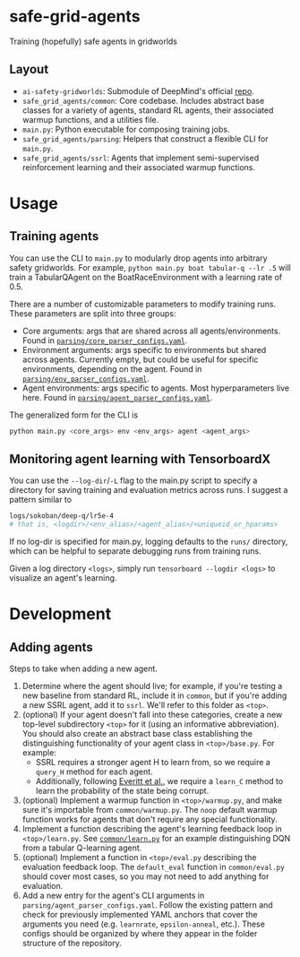 safe-grid-agents
========
Training (hopefully) safe agents in gridworlds

## Layout
- `ai-safety-gridworlds`: Submodule of DeepMind's official [repo](https://github.com/deepmind/ai-safety-gridworlds).
- `safe_grid_agents/common`: Core codebase. Includes abstract base classes for a variety of agents, standard RL agents, their associated warmup functions, and a utilities file.
- `main.py`: Python executable for composing training jobs.
- `safe_grid_agents/parsing`: Helpers that construct a flexible CLI for `main.py`.
- `safe_grid_agents/ssrl`: Agents that implement semi-supervised reinforcement learning and their associated warmup functions.

# Usage

## Training agents
You can use the CLI to `main.py` to modularly drop agents into arbitrary safety gridworlds.  For example, `python main.py boat tabular-q --lr .5`
will train a TabularQAgent on the BoatRaceEnvironment with a learning rate of 0.5.

There are a number of customizable parameters to modify training runs.  These parameters are split into three groups:
- Core arguments: args that are shared across all agents/environments. Found in [`parsing/core_parser_configs.yaml`](https://github.com/jvmancuso/safe-grid-agents/blob/campx031/safe_grid_agents/parsing/core_parser_configs.yaml).
- Environment arguments: args specific to environments but shared across agents.  Currently empty, but could be useful for specific environments, depending on the agent.  Found in [`parsing/env_parser_configs.yaml`](https://github.com/jvmancuso/safe-grid-agents/blob/campx031/safe_grid_agents/parsing/env_parser_configs.yaml).
- Agent environments: args specific to agents.  Most hyperparameters live here.  Found in [`parsing/agent_parser_configs.yaml`](https://github.com/jvmancuso/safe-grid-agents/blob/campx031/safe_grid_agents/parsing/agent_parser_configs.yaml).

The generalized form for the CLI is
```bash
python main.py <core_args> env <env_args> agent <agent_args>
```

## Monitoring agent learning with TensorboardX
You can use the `--log-dir`/`-L` flag to the main.py script to specify a directory for saving training and evaluation metrics across runs.  I suggest a pattern similar to
```bash
logs/sokoban/deep-q/lr5e-4
# that is, <logdir>/<env_alias>/<agent_alias>/<uniqueid_or_hparams>
```
If no log-dir is specified for main.py, logging defaults to the `runs/` directory, which can be helpful to separate debugging runs from training runs.

Given a log directory `<logs>`, simply run `tensorboard --logdir <logs>` to visualize an agent's learning.

# Development

## Adding agents
Steps to take when adding a new agent.

1. Determine where the agent should live; for example, if you're testing a new baseline from standard RL, include it in `common`, but if you're adding a new SSRL agent, add it to `ssrl`.  We'll refer to this folder as `<top>`.
2. (optional) If your agent doesn't fall into these categories, create a new top-level subdirectory `<top>` for it (using an informative abbreviation).  You should also create an abstract base class establishing the distinguishing functionality of your agent class in `<top>/base.py`. For example:
    - SSRL requires a stronger agent H to learn from, so we require a `query_H` method for each agent.
    - Additionally, following [Everitt et al.](https://arxiv.org/abs/1705.08417), we require a `learn_C` method to learn the probability of the state being corrupt.
3. (optional) Implement a warmup function in `<top>/warmup.py`, and make sure it's importable from `common/warmup.py`.  The `noop` default warmup function works for agents that don't require any special functionality.
4. Implement a function describing the agent's learning feedback loop in `<top>/learn.py`.  See [`common/learn.py`](https://github.com/jvmancuso/safe-grid-agents/blob/campx031/safe_grid_agents/common/learn.py) for an example distinguishing DQN from a tabular Q-learning agent.
5. (optional) Implement a function in `<top>/eval.py` describing the evaluation feedback loop.  The `default_eval` function in `common/eval.py` should cover most cases, so you may not need to add anything for evaluation.
6. Add a new entry for the agent's CLI arguments in `parsing/agent_parser_configs.yaml`.  Follow the existing pattern and check for previously implemented YAML anchors that cover the arguments you need (e.g. `learnrate`, `epsilon-anneal`, etc.).  These configs should be organized by where they appear in the folder structure of the repository.
